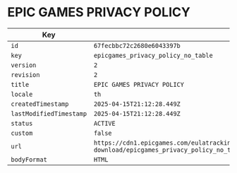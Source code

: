 # EPIC GAMES PRIVACY POLICY

| Key | Value |
| --- | ----- |
| `id` | `67fecbbc72c2680e6043397b` |
| `key` | `epicgames_privacy_policy_no_table` |
| `version` | `2` |
| `revision` | `2` |
| `title` | `EPIC GAMES PRIVACY POLICY` |
| `locale` | `th` |
| `createdTimestamp` | `2025-04-15T21:12:28.449Z` |
| `lastModifiedTimestamp` | `2025-04-15T21:12:28.449Z` |
| `status` | `ACTIVE` |
| `custom` | `false` |
| `url` | `https://cdn1.epicgames.com/eulatracking-download/epicgames_privacy_policy_no_table/th/v2/r2/5e4bc81e928e231c69104198b151faac.pdf` |
| `bodyFormat` | `HTML` |
